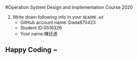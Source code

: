 #Operation System Design and Implementation Course 2020

2. Write down following info in your `README.md`
    - GitHub account name :Dada870423
    - Student ID:0516326
    - Your name:陳廷達

## Happy Coding ~
